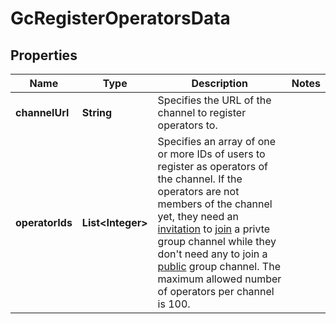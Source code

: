 

# GcRegisterOperatorsData


## Properties

Name | Type | Description | Notes
------------ | ------------- | ------------- | -------------
**channelUrl** | **String** | Specifies the URL of the channel to register operators to. | 
**operatorIds** | **List&lt;Integer&gt;** | Specifies an array of one or more IDs of users to register as operators of the channel. If the operators are not members of the channel yet, they need an [invitation](#2-invite-as-members) to [join](#2-join-a-channel) a privte group channel while they don&#39;t need any to join a [public](#-3-private-vs-public) group channel. The maximum allowed number of operators per channel is 100. | 



